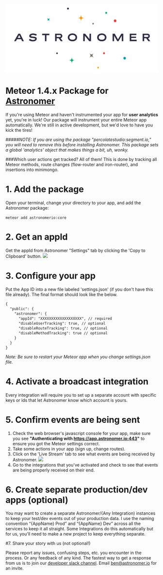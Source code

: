 ![alt text](astronomer.png "Meteor package for Astronomer")
# Meteor 1.4.x Package for [Astronomer](http://astronomer.io)

If you're using Meteor and haven't instrumented your app for **user analytics** yet, you're in luck! Our package will instrument your entire Meteor app automatically. We're still in active development, but we'd love to have you kick the tires!


#####*NOTE: If you are using the package "percolatestudio:segment.io," you will need to remove this before installing Astronomer. This package sets a global 'analytics' object that makes things a bit, uh, wonky.*

###Which user actions get tracked?
All of them! This is done by tracking all Meteor methods, route changes (flow-router and iron-router), and insertions into minimongo.

# 1. Add the package

Open your terminal, change your directory to your app, and add the Astronomer package:

```meteor add astronomerio:core```

# 2. Get an appId

Get the appId from Astronomer "Settings" tab by clicking the 'Copy to Clipboard' button. 
<img src="https://www.filepicker.io/api/file/6WLcSszVRBWWpdSgoQ9K">

# 3.  Configure your app

Put the App ID into a new file labeled 'settings.json' (if you don't have this file already). The final format should look like the below.

```
{
  "public": {
    "astronomer": {
      "appId": "XXXXXXXXXXXXXXXXXXX", // required
      "disableUserTracking": true, // optional
      "disableRouteTracking": true, // optional
      "disableMethodTracking": true // optional
    }
  }
}
```

<i>Note: Be sure to restart your Meteor app when you change settings.json file.</i>

# 4. Activate a broadcast integration

Every integration will require you to set up a separate account with specific keys or ids that let Astronomer know which account is yours.

# 5. Confirm events are being sent

1. Check the web browser's javascript console for your app, make sure you see **"Authenticating with https://app.astronomer.io:443"** to ensure you got the Meteor settings correct.
2. Take some actions in your app (sign up, change routes).
3. Click on the 'Live Stream' tab to see what events are being received by Astronomer.
![](https://www.filepicker.io/api/file/5AtXbBF8SIe6FMD8iLKU)
4. Go to the integrations that you've activated and check to see that events are being properly received  on their end. 

# 6. Create separate production/dev apps (optional)

You may want to create a separate Astronomer/{Any Integration) instances to keep your test/dev events out of your production data. I use the naming convention “{AppName} Prod” and “{AppName} Dev” across all the services to keep it all straight. Some Integrations do this automatically but for us, you'll need to make a new project to keep everything separate.

#7. Share your story with us (not optional!)

Please report any issues, confusing steps, etc. you encounter in the process. Or any feedback of any kind. The fastest way to get a response from us is to join our [developer slack channel](https://astronomerchat.slack.com). Email [ben@astronomer.io](mailto:ben@astronomer.io) for an invite.

